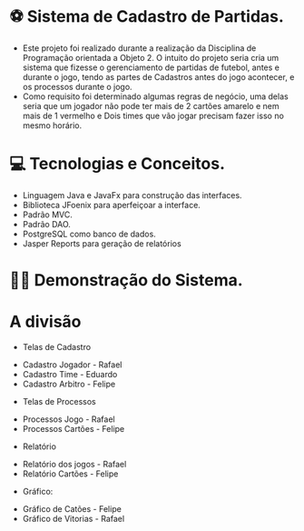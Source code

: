 # ⚽️ Sistema de Cadastro de Partidas.

- Este projeto foi realizado durante a realização da Disciplina de Programação orientada a Objeto 2. O intuito do projeto seria cria um sistema que fizesse o gerenciamento de partidas de futebol, antes e durante o jogo, tendo as partes de Cadastros antes do jogo acontecer, e os processos durante o jogo.
- Como requisito foi determinado algumas regras de negócio, uma delas seria que um jogador não pode ter mais de 2 cartões amarelo e nem mais de 1 vermelho e Dois times que vão jogar precisam fazer isso no mesmo horário.

# 💻 Tecnologias e Conceitos.
* Linguagem Java e JavaFx para construção das interfaces.
* Biblioteca JFoenix para aperfeiçoar a interface.
* Padrão MVC.
* Padrão DAO.
* PostgreSQL como banco de dados.
* Jasper Reports para geração de relatórios

# 👨‍💻 Demonstração do Sistema. 
  


# A divisão  
- Telas de Cadastro
* Cadastro Jogador - Rafael 
* Cadastro Time - Eduardo
* Cadastro Arbitro - Felipe

- Telas de Processos
* Processos Jogo - Rafael
* Processos Cartões - Felipe

- Relatório
* Relatório dos jogos - Rafael
* Relatório Cartões - Felipe

- Gráfico:
* Gráfico de Catões - Felipe
* Gráfico de Vitorias - Rafael











